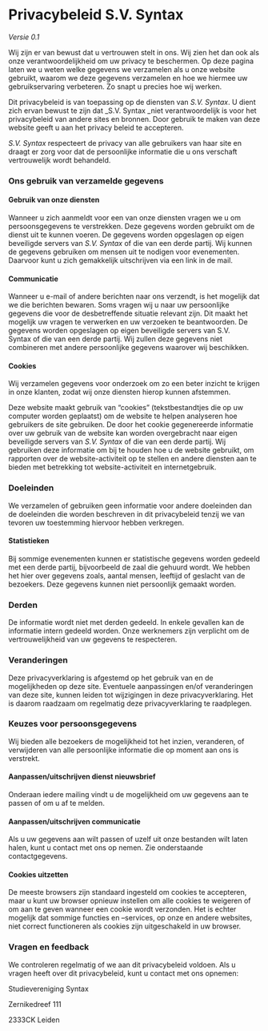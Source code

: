 # Privacybeleid S.V. Syntax

 _Versie 0.1_

Wij zijn er van bewust dat u vertrouwen stelt in ons. Wij zien het dan ook als onze verantwoordelijkheid om uw privacy te beschermen. Op deze pagina laten we u weten welke gegevens we verzamelen als u onze website gebruikt, waarom we deze gegevens verzamelen en hoe we hiermee uw gebruikservaring verbeteren. Zo snapt u precies hoe wij werken.

Dit privacybeleid is van toepassing op de diensten van _S.V. Syntax_. U dient zich ervan bewust te zijn dat _S.V. Syntax _niet verantwoordelijk is voor het privacybeleid van andere sites en bronnen. Door gebruik te maken van deze website geeft u aan het privacy beleid te accepteren.

_S.V. Syntax_ respecteert de privacy van alle gebruikers van haar site en draagt er zorg voor dat de persoonlijke informatie die u ons verschaft vertrouwelijk wordt behandeld.

### Ons gebruik van verzamelde gegevens

#### Gebruik van onze diensten

Wanneer u zich aanmeldt voor een van onze diensten vragen we u om persoonsgegevens te verstrekken. Deze gegevens worden gebruikt om de dienst uit te kunnen voeren. De gegevens worden opgeslagen op eigen beveiligde servers van _S.V. Syntax_ of die van een derde partij. Wij kunnen de gegevens gebruiken om mensen uit te nodigen voor evenementen. Daarvoor kunt u zich gemakkelijk uitschrijven via een link in de mail.

#### Communicatie

Wanneer u e-mail of andere berichten naar ons verzendt, is het mogelijk dat we die berichten bewaren. Soms vragen wij u naar uw persoonlijke gegevens die voor de desbetreffende situatie relevant zijn. Dit maakt het mogelijk uw vragen te verwerken en uw verzoeken te beantwoorden. De gegevens worden opgeslagen op eigen beveiligde servers van S.V. Syntax of die van een derde partij. Wij zullen deze gegevens niet combineren met andere persoonlijke gegevens waarover wij beschikken.

#### Cookies

Wij verzamelen gegevens voor onderzoek om zo een beter inzicht te krijgen in onze klanten, zodat wij onze diensten hierop kunnen afstemmen.

Deze website maakt gebruik van “cookies” (tekstbestandtjes die op uw computer worden geplaatst) om de website te helpen analyseren hoe gebruikers de site gebruiken. De door het cookie gegenereerde informatie over uw gebruik van de website kan worden overgebracht naar eigen beveiligde servers van _S.V. Syntax_ of die van een derde partij. Wij gebruiken deze informatie om bij te houden hoe u de website gebruikt, om rapporten over de website-activiteit op te stellen en andere diensten aan te bieden met betrekking tot website-activiteit en internetgebruik.

### Doeleinden

We verzamelen of gebruiken geen informatie voor andere doeleinden dan de doeleinden die worden beschreven in dit privacybeleid tenzij we van tevoren uw toestemming hiervoor hebben verkregen.

#### Statistieken

Bij sommige evenementen kunnen er statistische gegevens worden gedeeld met een derde partij, bijvoorbeeld de zaal die gehuurd wordt. We hebben het hier over gegevens zoals, aantal mensen, leeftijd of geslacht van de bezoekers. Deze gegevens kunnen niet persoonlijk gemaakt worden.

### Derden

De informatie wordt niet met derden gedeeld. In enkele gevallen kan de informatie intern gedeeld worden. Onze werknemers zijn verplicht om de vertrouwelijkheid van uw gegevens te respecteren.

### Veranderingen

Deze privacyverklaring is afgestemd op het gebruik van en de mogelijkheden op deze site. Eventuele aanpassingen en/of veranderingen van deze site, kunnen leiden tot wijzigingen in deze privacyverklaring. Het is daarom raadzaam om regelmatig deze privacyverklaring te raadplegen.

### Keuzes voor persoonsgegevens

Wij bieden alle bezoekers de mogelijkheid tot het inzien, veranderen, of verwijderen van alle persoonlijke informatie die op moment aan ons is verstrekt.

#### Aanpassen/uitschrijven dienst nieuwsbrief

Onderaan iedere mailing vindt u de mogelijkheid om uw gegevens aan te passen of om u af te melden.

#### Aanpassen/uitschrijven communicatie

Als u uw gegevens aan wilt passen of uzelf uit onze bestanden wilt laten halen, kunt u contact met ons op nemen. Zie onderstaande contactgegevens.

#### Cookies uitzetten

De meeste browsers zijn standaard ingesteld om cookies te accepteren, maar u kunt uw browser opnieuw instellen om alle cookies te weigeren of om aan te geven wanneer een cookie wordt verzonden. Het is echter mogelijk dat sommige functies en –services, op onze en andere websites, niet correct functioneren als cookies zijn uitgeschakeld in uw browser.

### Vragen en feedback

We controleren regelmatig of we aan dit privacybeleid voldoen. Als u vragen heeft over dit privacybeleid, kunt u contact met ons opnemen:

 Studievereniging Syntax

 Zernikedreef 111

 2333CK Leiden